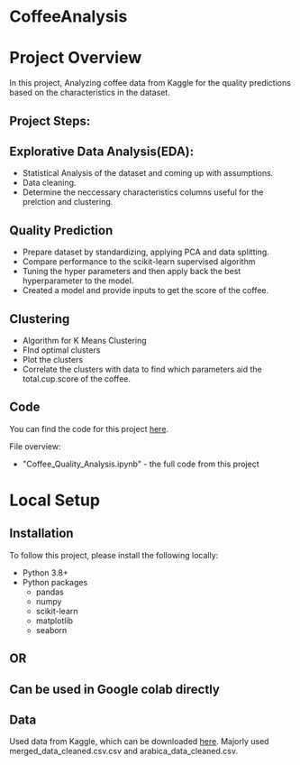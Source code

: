 # CoffeeAnalysis

# Project Overview

In this project, Analyzing coffee data from Kaggle for the quality predictions based on the characteristics in the dataset.

## Project Steps:
## Explorative Data Analysis(EDA):
* Statistical Analysis of the dataset and coming up with assumptions.
* Data cleaning.
* Determine the neccessary characteristics columns useful for the preiction and clustering.

## Quality Prediction
* Prepare dataset by standardizing, applying PCA and data splitting.
* Compare performance to the scikit-learn supervised algorithm
* Tuning the hyper parameters and then apply back the best hyperparameter to the model.
* Created a model and provide inputs to get the score of the coffee.

## Clustering

* Algorithm for K Means Clustering
* FInd optimal clusters
* Plot the clusters
* Correlate the clusters with data to find which parameters aid the total.cup.score of the coffee.

## Code

You can find the code for this project [here](https://github.com/VinothCruze/CoffeeAnalysis/blob/main/Coffee_Quality_Analysis.ipynb).

File overview:

* "Coffee_Quality_Analysis.ipynb" - the full code from this project

# Local Setup

## Installation

To follow this project, please install the following locally:

* Python 3.8+
* Python packages
    * pandas
    * numpy
    * scikit-learn
    * matplotlib
    * seaborn
    
## OR 

## Can be used in Google colab directly 


## Data

Used data from Kaggle, which can be downloaded [here](https://www.kaggle.com/datasets/volpatto/coffee-quality-database-from-cqi).  Majorly used merged_data_cleaned.csv.csv and arabica_data_cleaned.csv.
